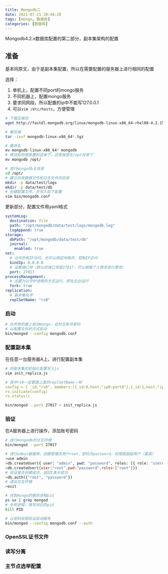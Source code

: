 ```yaml
---
title: Mongodb二
date: 2021-07-21 20:44:28
tags: [mongo, 数据库]
categories: [数据库]
---
```

Mongodb4.2.x数据库配置的第二部分，副本集架构的配置

<!-- more -->

## 准备

基本同原文，由于是副本集配置，所以在需要配置的服务器上进行相同的配置

选择：
1. 单机上，配置不同port的mongo服务
2. 不同机器上，配置mongo服务
  1. 要求同网段，所以配置的ip中不能写127.0.0.1
  2. 可以`vim /etc/hosts`，方便管理

```bash
# 下载压缩包
wget http://fastdl.mongodb.org/linux/mongodb-linux-x86_64-rhel80-4.2.15.tgz

# 解压缩
tar -zxvf mongodb-linux-x86_64*.tgz

# 重命名
mv mongodb-linux-x86_64* mongodb
# 移动到你想放置的目录下，这里我放在/opt目录下
mv mongodb /opt/

# 进行mongodb主目录
cd /opt/
# 建立存放数据文件和日志文件的目录
mkdir -p data/test/logs
mkdir -p data/test/db
# 创建配置文件，并写入如下配置
vim bin/mongodb.conf
```
更新部分，配置文件用yaml格式
```yaml
systemLog:
  destination: file
  path: "/opt/mongodb/data/test/logs/mongodb.log"
  logAppend: true
storage:
  dbPath: "/opt/mongodb/data/test/db"
  journal:
    enabled: true 
net:
  # 允许所有IP访问，也可以用逗号隔开，控制IP访问
  bindIp: 0.0.0.0 
  # 设置端口号（默认的端口号是27017，可以根据个人需求进行更改）
  port: 27017
processManagement:
  # 设置为以守护进程的方式运行，即在后台运行
  fork: true
replication:
  # 副本集名字
  replSetName: "rs0" 
```

### 启动

```bash
# 在所有机器上启动mongo，此时无账号密码
# 以配置文件的方式启动
bin/mongod --config mongodb.conf
```

### 配置副本集

在任意一台服务器A上，进行配置副本集

```bash
# 将副本集的初始化配置写入js
vim init_replica.js
```
```yaml
# 其中rs0一定要跟上面的replSetName一样
config = { _id:"rs0", members:[{_id:0,host:"ip0:port0"},{_id:1,host:"ip1:port1"}]}
rs.initiate(config) 
rs.status()
```

```bash
bin/mongod --port 27017 < init_replica.js
```

### 验证

在A服务器上进行操作，添加账号密码
```bash
# 进行mongodb的交互环境
bin/mongod --port 27017

# 进行admin数据库，创建管理员用户root，密码为password，权限是超级用户（最高）
>use admin
>db.createUser({ user: "admin", pwd: "password", roles: [{ role: "userAdminAnyDatabase", db: "admin" }] })
>db.createUser({user:"root",pwd:"password",roles:["root"]})
# 验证是否创建成功，返回1表示成功
>db.auth({"root", "password"})
# 退出交互环境
>exit

# 找到mongo的服务进程pid
ps ux | grep mongod
# 杀死进程，填写对应的pid
kill PID

# 以密码权限验证启动服务
bin/mongod --config mongodb.conf --auth
```

### OpenSSL证书文件

### 读写分离

### 主节点选举配置